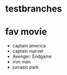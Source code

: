 # testbranches

# fav movie
- captain america 
- captain marvel
- Avenger: Endgame
- iron man 
- jurrasic park




